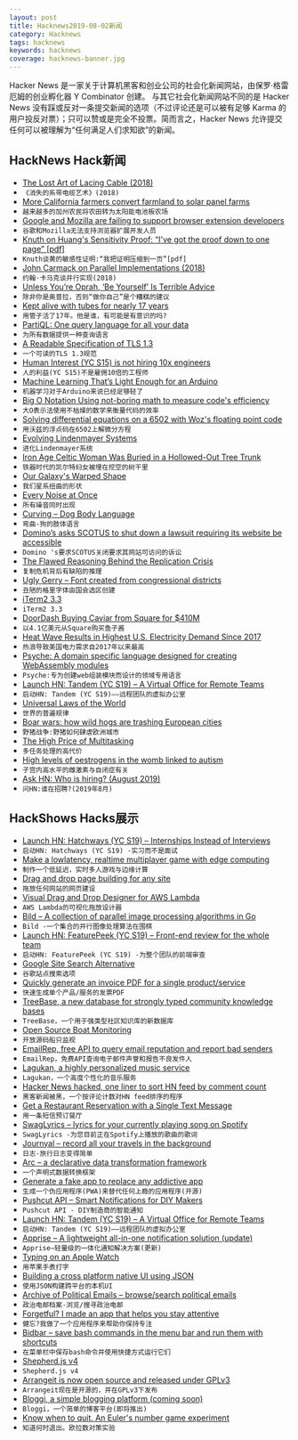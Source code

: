 ```yaml
---
layout: post
title: Hacknews2019-08-02新闻
category: Hacknews
tags: hacknews
keywords: hacknews
coverage: hacknews-banner.jpg
---
```


Hacker News 是一家关于计算机黑客和创业公司的社会化新闻网站，由保罗·格雷厄姆的创业孵化器 Y Combinator 创建。
与其它社会化新闻网站不同的是 Hacker News 没有踩或反对一条提交新闻的选项（不过评论还是可以被有足够 Karma 的用户投反对票）；只可以赞或是完全不投票。简而言之，Hacker News 允许提交任何可以被理解为“任何满足人们求知欲”的新闻。

## HackNews Hack新闻


- [The Lost Art of Lacing Cable (2018)](https://www.thebroadcastbridge.com/content/entry/12400/the-lost-art-of-lacing-cable)
- `《消失的系带电缆艺术》(2018)`
- [More California farmers convert farmland to solar panel farms](https://www.latimes.com/business/la-fi-agriculture-farmlands-solar-power-20190703-story.html?campaign_id=49&instance_id=11328&segment_id=15769&user_id=ad1d38d7aeb88df9a49d1052fc4f5fba&regi_id=4617603&nl=california-today&emc=edit_ca_20190801)
- `越来越多的加州农民将农田转为太阳能电池板农场`
- [Google and Mozilla are failing to support browser extension developers](https://armin.dev/blog/2019/08/supporting-browser-extension-developers/)
- `谷歌和Mozilla无法支持浏览器扩展开发人员`
- [Knuth on Huang's Sensitivity Proof: “I've got the proof down to one page” [pdf]](https://www.scottaaronson.com/blog/?p=4229#comment-1815290)
- `Knuth谈黄的敏感性证明:“我把证明压缩到一页”[pdf]`
- [John Carmack on Parallel Implementations (2018)](http://sevangelatos.com/john-carmack-on-parallel-implementations/)
- `约翰·卡马克谈并行实现(2018)`
- [Unless You’re Oprah, ‘Be Yourself’ Is Terrible Advice](https://www.nytimes.com/2016/06/05/opinion/sunday/unless-youre-oprah-be-yourself-is-terrible-advice.html)
- `除非你是奥普拉，否则“做你自己”是个糟糕的建议`
- [Kept alive with tubes for nearly 17 years](https://www.latimes.com/california/story/2019-08-01/sixty-six-garage-unconscious-and-anonymous-for-17-years)
- `用管子活了17年。他是谁，有可能是有意识的吗?`
- [PartiQL: One query language for all your data](https://aws.amazon.com/blogs/opensource/announcing-partiql-one-query-language-for-all-your-data/)
- `为所有数据提供一种查询语言`
- [A Readable Specification of TLS 1.3](https://davidwong.fr/tls13/)
- `一个可读的TLS 1.3规范`
- [Human Interest (YC S15) is not hiring 10x engineers](item?id=20590019)
- `人的利益(YC S15)不是雇佣10倍的工程师`
- [Machine Learning That’s Light Enough for an Arduino](https://spectrum.ieee.org/geek-life/hands-on/machine-learning-thats-light-enough-for-an-arduino)
- `机器学习对于Arduino来说已经足够轻了`
- [Big O Notation Using not-boring math to measure code's efficiency](https://www.interviewcake.com/article/python/big-o-notation-time-and-space-complexity)
- `大O表示法使用不枯燥的数学来衡量代码的效率`
- [Solving differential equations on a 6502 with Woz's floating point code](https://github.com/ben165/6502_solving_de)
- `用沃兹的浮点码在6502上解微分方程`
- [Evolving Lindenmayer Systems](https://jobtalle.com/evolving_lindenmayer_systems.html)
- `进化Lindenmayer系统`
- [Iron Age Celtic Woman Was Buried in a Hollowed-Out Tree Trunk](https://www.smithsonianmag.com/smart-news/iron-age-celtic-woman-was-buried-hollowed-out-tree-trunk-180972773/)
- `铁器时代的凯尔特妇女被埋在挖空的树干里`
- [Our Galaxy's Warped Shape](https://www.theguardian.com/science/2019/aug/01/most-detailed-ever-3d-map-of-milky-way-shows-warped-shape-cepheid)
- `我们星系扭曲的形状`
- [Every Noise at Once](http://everynoise.com/)
- `所有噪音同时出现`
- [Curving – Dog Body Language](https://www.silentconversations.com/dog-body-language-curving-silent-conversations/)
- `弯曲-狗的肢体语言`
- [Domino’s asks SCOTUS to shut down a lawsuit requiring its website be accessible](https://www.theverge.com/2019/8/1/20750913/dominos-pizza-website-accessible-blind-supreme-court-lawsuit)
- `Domino 's要求SCOTUS关闭要求其网站可访问的诉讼`
- [The Flawed Reasoning Behind the Replication Crisis](http://nautil.us/issue/74/networks/the-flawed-reasoning-behind-the-replication-crisis)
- `复制危机背后有缺陷的推理`
- [Ugly Gerry – Font created from congressional districts](https://uglygerry.com/)
- `丑陋的格里字体由国会选区创建`
- [iTerm2 3.3](https://iterm2.com/downloads/stable/iTerm2-3_3_0.changelog)
- `iTerm2 3.3`
- [DoorDash Buying Caviar from Square for $410M](https://www.prnewswire.com/news-releases/doordash-signs-definitive-agreement-to-acquire-caviar-squares-food-ordering-platform-300895200.html)
- `以4.1亿美元从Square购买鱼子酱`
- [Heat Wave Results in Highest U.S. Electricity Demand Since 2017](https://www.eia.gov/todayinenergy/detail.php?id=40253)
- `热浪导致美国电力需求自2017年以来最高`
- [Psyche: A domain specific language designed for creating WebAssembly modules](https://github.com/0918nobita/psyche)
- `Psyche:专为创建web组装模块而设计的领域专用语言`
- [Launch HN: Tandem (YC S19) – A Virtual Office for Remote Teams](item?id=20585810)
- `启动HN: Tandem (YC S19)——远程团队的虚拟办公室`
- [Universal Laws of the World](http://www.collaborativefund.com/blog/laws/)
- `世界的普遍规律`
- [Boar wars: how wild hogs are trashing European cities](https://www.theguardian.com/world/2019/jul/30/boar-wars-how-wild-hogs-are-trashing-european-cities)
- `野猪战争:野猪如何肆虐欧洲城市`
- [The High Price of Multitasking](https://www.nytimes.com/2019/07/14/opinion/multitasking-brain.html)
- `多任务处理的高代价`
- [High levels of oestrogens in the womb linked to autism](https://www.sciencedaily.com/releases/2019/07/190729094538.htm)
- `子宫内高水平的雌激素与自闭症有关`
- [Ask HN: Who is hiring? (August 2019)](item?id=20584311)
- `问HN:谁在招聘?(2019年8月)`


## HackShows Hacks展示

- [Launch HN: Hatchways (YC S19) – Internships Instead of Interviews](https://news.ycombinator.com/item?id=20578850)
- `启动HN: Hatchways (YC S19) -实习而不是面试`
- [ Make a lowlatency, realtime multiplayer game with edge computing](https://www.macrometa.co/blog/castleknight-building-a-global-realtime-online-multiplayer-game-chat)
- `制作一个低延迟，实时多人游戏与边缘计算`
- [ Drag and drop page building for any site](https://builder.io)
- `拖放任何网站的网页建设`
- [ Visual Drag and Drop Designer for AWS Lambda](https://www.refinery.io/)
- `AWS Lambda的可视化拖放设计器`
- [ Bild – A collection of parallel image processing algorithms in Go](https://github.com/anthonynsimon/bild)
- `Bild -一个集合的并行图像处理算法在围棋`
- [Launch HN: FeaturePeek (YC S19) – Front-end review for the whole team](https://news.ycombinator.com/item?id=20566785)
- `启动HN: FeaturePeek (YC S19) -为整个团队的前端审查`
- [ Google Site Search Alternative](https://www.expertrec.com/)
- `谷歌站点搜索选项`
- [ Quickly generate an invoice PDF for a single product/service](https://lazy.invoice.workers.dev/?hn)
- `快速生成单个产品/服务的发票PDF`
- [ TreeBase, a new database for strongly typed community knowledge bases](https://github.com/treenotation/jtree/blob/master/treeBase/readme.md)
- `TreeBase，一个用于强类型社区知识库的新数据库`
- [ Open Source Boat Monitoring](https://medium.com/@floathub/open-source-boat-monitoring-7ea8b97c5acd)
- `开放源码船只监视`
- [ EmailRep, free API to query email reputation and report bad senders](https://blog.sublimesecurity.com/emailrep-query-and-report/)
- `EmailRep，免费API查询电子邮件声誉和报告不良发件人`
- [ Lagukan, a highly personalized music service](https://lagukan.com/)
- `Lagukan，一个高度个性化的音乐服务`
- [ Hacker News hacked, one liner to sort HN feed by comment count](https://news.ycombinator.com/item?id=20577337)
- `黑客新闻被黑，一个按评论计数对HN feed排序的程序`
- [ Get a Restaurant Reservation with a Single Text Message](https://textoliver.com/)
- `用一条短信预订餐厅`
- [ SwagLyrics – lyrics for your currently playing song on Spotify](https://github.com/SwagLyrics/SwagLyrics-For-Spotify)
- `SwagLyrics -为您目前正在Spotify上播放的歌曲的歌词`
- [ Journyal – record all your travels in the background](http://journyal.com)
- `日志-旅行日志变得简单`
- [ Arc – a declarative data transformation framework](https://arc.tripl.ai)
- `一个声明式数据转换框架`
- [ Generate a fake app to replace any addictive app](https://www.detoxify.app/)
- `生成一个伪应用程序(PWA)来替代任何上瘾的应用程序(开源)`
- [ Pushcut API – Smart Notifications for DIY Makers](https://www.pushcut.io/webapi.html)
- `Pushcut API - DIY制造商的智能通知`
- [Launch HN: Tandem (YC S19) – A Virtual Office for Remote Teams](https://news.ycombinator.com/item?id=20585810)
- `启动HN: Tandem (YC S19)——远程团队的虚拟办公室`
- [ Apprise – A lightweight all-in-one notification solution (update)](https://github.com/caronc/apprise/#showhn-one-last-time)
- `Apprise—轻量级的一体化通知解决方案(更新)`
- [ Typing on an Apple Watch](https://twitter.com/keleftheriou/status/1156324885154525184)
- `用苹果手表打字`
- [ Building a cross platform native UI using JSON](https://www.youtube.com/watch?v=jPYSMyOY7EY)
- `使用JSON构建跨平台的本机UI`
- [ Archive of Political Emails – browse/search political emails](https://politicalemails.org)
- `政治电邮档案-浏览/搜寻政治电邮`
- [ Forgetful? I made an app that helps you stay attentive](https://gethippo.app)
- `健忘?我做了一个应用程序来帮助你保持专注`
- [ Bidbar – save bash commands in the menu bar and run them with shortcuts](https://www.getbidbar.com/)
- `在菜单栏中保存bash命令并使用快捷方式运行它们`
- [ Shepherd.js v4](https://news.ycombinator.com/item?id=20586526)
- `Shepherd.js v4`
- [ Arrangeit is now open source and released under GPLv3](https://news.ycombinator.com/item?id=20586402)
- `Arrangeit现在是开源的，并在GPLv3下发布`
- [ Bloggi, a simple blogging platform (coming soon)](https://bloggi.co/)
- `Bloggi，一个简单的博客平台(即将推出)`
- [ Know when to quit. An Euler's number game experiment](https://github.com/victorqribeiro/googol)
- `知道何时退出。欧拉数对策实验`

